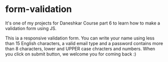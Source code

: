 # form-validation
It's one of my projects for Daneshkar Course part 6 to learn how to make a validation form using JS.

This ia a responsive validation form.
You can write your name using less than 15 English characters, a valid email type and a password contains more than 8 characters, lower and UPPER case chracters and numbers.
When you click on submit button, we welcome you for coming back :)
